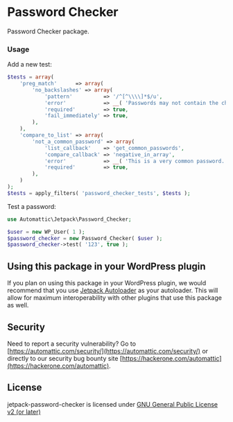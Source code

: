 # Password Checker

Password Checker package.

### Usage

Add a new test:

```php
$tests = array(
	'preg_match'      => array(
		'no_backslashes' => array(
			'pattern'          => '/^[^\\\\]*$/u',
			'error'            => __( 'Passwords may not contain the character "\".', 'jetpack' ),
			'required'         => true,
			'fail_immediately' => true,
		),
	),
	'compare_to_list' => array(
		'not_a_common_password' => array(
			'list_callback'    => 'get_common_passwords',
			'compare_callback' => 'negative_in_array',
			'error'            => __( 'This is a very common password. Choose something that will be harder for others to guess.', 'jetpack' ),
			'required'         => true,
		),
	)
);
$tests = apply_filters( 'password_checker_tests', $tests );
```

Test a password:

```php
use Automattic\Jetpack\Password_Checker;

$user = new WP_User( 1 );
$password_checker = new Password_Checker( $user );
$password_checker->test( '123', true );
```
## Using this package in your WordPress plugin

If you plan on using this package in your WordPress plugin, we would recommend that you use [Jetpack Autoloader](https://packagist.org/packages/automattic/jetpack-autoloader) as your autoloader. This will allow for maximum interoperability with other plugins that use this package as well.

## Security

Need to report a security vulnerability? Go to [https://automattic.com/security/](https://automattic.com/security/) or directly to our security bug bounty site [https://hackerone.com/automattic](https://hackerone.com/automattic).

## License

jetpack-password-checker is licensed under [GNU General Public License v2 (or later)](./LICENSE.txt)

